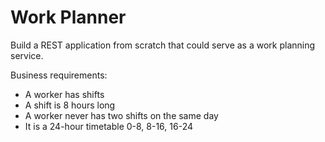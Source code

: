 # Work Planner
Build a REST application from scratch that could serve as a work planning service.

Business requirements:

* A worker has shifts
* A shift is 8 hours long
* A worker never has two shifts on the same day
* It is a 24-hour timetable 0-8, 8-16, 16-24

